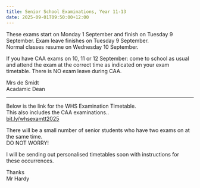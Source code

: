 ```yaml
---
title: Senior School Examinations, Year 11-13
date: 2025-09-01T09:50:00+12:00
---
```

These exams start on Monday 1 September and finish on Tuesday 9 September. Exam leave finishes on Tuesday 9 September.  
Normal classes resume on Wednesday 10 September.  

If you have CAA exams on 10, 11 or 12 September: come to school as usual and attend the exam at the correct time as indicated on your exam timetable. There is NO exam leave during CAA.

Mrs de Smidt  
Acadamic Dean

________________________________

Below is the link for the WHS Examination Timetable.  
This also includes the CAA examinations..  
[bit.ly/whsexamtt2025](https://docs.google.com/document/d/1GE1uCZ2tA_8jeokzOSeaHCEwrCeYT_02mjqZ4OuchlI/edit?tab=t.0)

There will be a small number of senior students who have two exams on at the same time.  
DO NOT WORRY!  

I will be sending out personalised timetables soon with instructions for these occurrences.  

Thanks  
Mr Hardy
